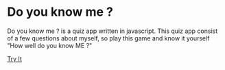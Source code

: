 # Do you know me ?

Do you know me ? is a quiz app written in javascript.
This quiz app consist of a few questions about myself, so play this game and know it yourself "How well do you know ME ?" 

[Try It](https://replit.com/@theweird0ne/DoYouKnowMeQuiz#index.js?embed=1&output=1)



